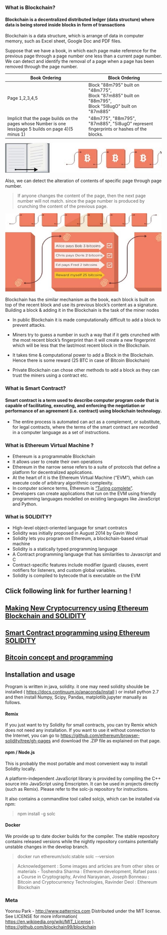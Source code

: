 ### What is Blockchain?
#### Blockchain is a decentralized distributed ledger (data structure) where data is being stored inside blocks in form of transactions

Blockchain is a data structure, which is arrange of data in computer memory, such as Excel sheet, Google Doc and PDF files.

Suppose that we have a book, in which each page make reference for the previous page through a page number one less than a current page number. We can detect and identify the removal of a page when a page has been removed through the page number.

| Book Ordering | Block Ordering |
|--------------|---------------|
| Page 1,2,3,4,5 | Block "88m795" built on "48m775",<br> Block "87m885" built on "88m795",<br> Block "5l8ugO" built on "87m885" | 
| Implicit that the page builds on the pages whose Number is one less(page 5 builds on page 4)(5 minus 1) | "48m775", "88m795", "87m885", "5l8ugO" represent fingerprints or hashes of the blocks.  | 

![Blocks in chain refer to previous blocks like books](./image/bl1.JPG)

Also, we can detect the alteration of contents of specific page through page number.
>If anyone changes the content of the page,  then the next page number will not match. 
>since the page number is produced by crunching the content of the previous page.    

![Blocks Detailed](./image/bl2.JPG)

Blockchain has the similar mechanism as the book, each block is built on top of the recent block and use its
previous block’s content as a signature. Building a block & adding it in the Blockchain is the task of the miner nodes

* In public Blockchain it is made computationally difficult to add a block to prevent
attacks.

* Miners try to guess a number in such a way that if it gets crunched with the most
recent block’s fingerprint than it will create a new fingerprint which will be less that the
last/most recent block in the Blockchain.

* It takes time & computational power to add a Block in the Blockchain. Hence there is
some reward (25 BTC in case of Bitcoin Blockchain)

* Private Blockchain can chose other methods to add a block as they can trust the
miners using a contract etc.

### What is Smart Contract?
#### Smart contract is a term used to describe computer program code that is capable of facilitating, executing, and enforcing the negotiation or performance of an agreement (i.e. contract) using blockchain technology.

* The entire process is automated can act as a complement, or substitute, for legal contracts, where the terms of the smart contract are recorded in a computer language as a set of instructions.

### What is Ethereum Virtual Machine ?
* Ethereum is a programmable Blockchain
* It allows user to create their own operations
* Ethereum in the narrow sense refers to a suite of protocols that define a platform for decentralized applications.
* At the heart of it is the Ethereum Virtual Machine (“EVM”), which can execute code of arbitrary algorithmic complexity.
* In computer science terms, Ethereum is [“Turing complete”](https://www.quora.com/What-is-meant-by-Turing-complete-languages-and-which-programming-languages-comes-under-this).
* Developers can create applications that run on the EVM using friendly programming languages modelled on existing languages like JavaScript and Python.

### What is SOLIDITY?
* High-level object-oriented language for smart contratcs
* Solidity was initially proposed in August 2014 by Gavin Wood
* Solidity lets you program on Ethereum, a blockchain-based virtual machine
* Solidity is a statically typed programming language
* A Contract programming language that has similarities to Javascript and C
* Contract-specific features include modifier (guard) clauses, event notifiers for listeners, and custom global variables.
* Solidity is compiled to bytecode that is executable on the EVM

## Click following link for further learning !

## [Making New Cryptocurrency using Ethereum Blockchain and SOLIDITY](http://www.teraedu.com/blockchain/create_new_cryptocurrency)

## [Smart Contract programming using Ethereum SOLIDITY](http://www.teraedu.com/blockchain/smart_contract)

## [Bitcoin concept and programming](http://www.teraedu.com/blockchain/bitcoin)

## Installation and usage
Program is written in java, solidity. it one may need solidity shoulde be installed ( https://docs.continuum.io/anaconda/install ) or install python 2.7 and then install Numpy, Scipy, Pandas, matplotlib,jupyter manually as follows.
#### Remix
If you just want to try Solidity for small contracts, you can try Remix which does not need any installation. If you want to use it without connection to the Internet, you can go to https://github.com/ethereum/browser-solidity/tree/gh-pages and download the .ZIP file as explained on that page.

#### npm / Node.js
This is probably the most portable and most convenient way to install Solidity locally.

A platform-independent JavaScript library is provided by compiling the C++ source into JavaScript using Emscripten. It can be used in projects directly (such as Remix). Please refer to the solc-js repository for instructions.

It also contains a commandline tool called solcjs, which can be installed via npm:

> npm install -g solc

#### Docker
We provide up to date docker builds for the compiler. The stable repository contains released versions while the nightly repository contains potentially unstable changes in the develop branch.

> docker run ethereum/solc:stable solc --version

> Acknowledgement : Some images and articles are from other sites or materials - Toshendra Sharma : Ethereum development,
Rafael pass : a Course in Cryptography, Arvind Narayanan, Joseph Bonneau : Bitcoin and Cryptocurrency Technologies,
Ravinder Deol : Ethereum Blockchain

### Meta

Yoonsu Park - http://www.patternics.com Distributed under the MIT license. See LICENSE for more information( https://en.wikipedia.org/wiki/MIT_License ). https://github.com/blockchain99/blockchain
